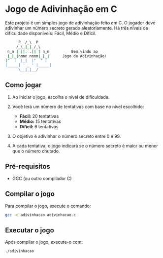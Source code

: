 # Jogo de Adivinhação em C

Este projeto é um simples jogo de adivinhação feito em C. O jogador deve adivinhar um número secreto gerado aleatoriamente. Há três níveis de dificuldade disponíveis: Fácil, Médio e Difícil.

```bash
      P  /_\  P                              
     /_\_|_|_/_\                            
 n_n | ||. .|| | n_n          Bem vindo ao    
 |_|_|nnnn nnnn|_|_|      Jogo de Adivinhação!
|"  |  |_|  |"  " |                         
|_____| ' _ ' |_____|                         
      \__|_|__/                              
```

## Como jogar

1. Ao iniciar o jogo, escolha o nível de dificuldade.

2. Você terá um número de tentativas com base no nível escolhido:
   - **Fácil:** 20 tentativas
   - **Médio:** 15 tentativas
   - **Difícil:** 6 tentativas
3. O objetivo é adivinhar o número secreto entre 0 e 99.

4. A cada tentativa, o jogo indicará se o número secreto é maior ou menor que o número chutado.

## Pré-requisitos

- GCC (ou outro compilador C)

## Compilar o jogo

Para compilar o jogo, execute o comando:

```bash
gcc -o adivinhacao adivinhacao.c
```
## Executar o jogo

Após compilar o jogo, execute-o com:

```bash
./adivinhacao
```
